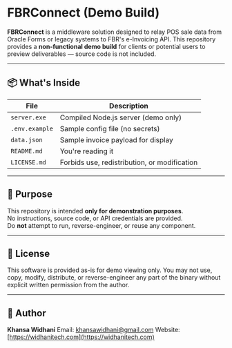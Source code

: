 # FBRConnect (Demo Build)

**FBRConnect** is a middleware solution designed to relay POS sale data from Oracle Forms or legacy systems to FBR's e-Invoicing API. This repository provides a **non-functional demo build** for clients or potential users to preview deliverables — source code is not included.

---

## 📦 What's Inside

| File                | Description                                     |
|---------------------|-------------------------------------------------|
| `server.exe`        | Compiled Node.js server (demo only)             |
| `.env.example`      | Sample config file (no secrets)                 |
| `data.json`         | Sample invoice payload for display              |
| `README.md`         | You're reading it                               |
| `LICENSE.md`        | Forbids use, redistribution, or modification    |

---

## 📌 Purpose

This repository is intended **only for demonstration purposes**.  
No instructions, source code, or API credentials are provided.  
Do **not** attempt to run, reverse-engineer, or reuse any component.

---

## 🔐 License

This software is provided as-is for demo viewing only.
You may not use, copy, modify, distribute, or reverse-engineer any part of the binary without explicit written permission from the author.

---

## 💼 Author

**Khansa Widhani**
Email: [khansawidhani@gmail.com](mailto:khansawidhani@gmail.com)
Website: [https://widhanitech.com](https://widhanitech.com)
